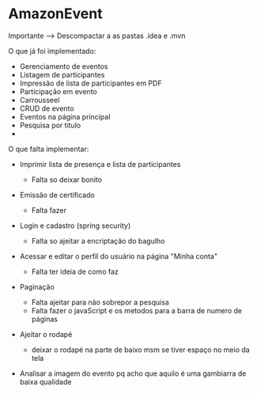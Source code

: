 # AmazonEvent
Importante --> Descompactar a as pastas .idea e .mvn

O que já foi implementado:
 - Gerenciamento de eventos
 - Listagem de participantes
 - Impressão de lista de participantes em PDF
 - Participação em evento
 - Carrousseel
 - CRUD de evento
 - Eventos na página principal
 - Pesquisa por titulo
 - 

O que falta implementar:
 - Imprimir lista de presença e lista de participantes
   - Falta so deixar bonito
   
 - Emissão de certificado
   - Falta fazer
 
 - Login e cadastro (spring security)
   - Falta so ajeitar a encriptação do bagulho
   
 - Acessar e editar o perfil do usuário na página "Minha conta"
   - Falta ter ideia de como faz
 
 - Paginação
   - Falta ajeitar para não sobrepor a pesquisa
   - Falta fazer o javaScript e os metodos para a barra de numero de páginas
 
 - Ajeitar o rodapé
   - deixar o rodapé na parte de baixo msm se tiver espaço no meio da tela

- Analisar a imagem do evento pq acho que aquilo é uma gambiarra de baixa qualidade
